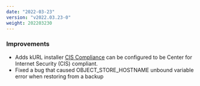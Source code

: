 ```yaml
---
date: "2022-03-23"
version: "v2022.03.23-0"
weight: 202203230
---
```


### <span class="label label-blue">Improvements</span>
- Adds kURL installer [CIS Compliance](/docs/install-with-kurl/cis-compliance) can be configured to be Center for Internet Security (CIS) compliant. 
- Fixed a bug that caused OBJECT_STORE_HOSTNAME unbound variable error when restoring from a backup
